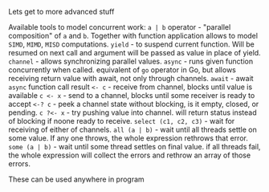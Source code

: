 Lets get to more advanced stuff 

Available tools to model concurrent work:
`a | b` operator - "parallel composition" of `a` and `b`. Together with function application allows to model `SIMD`, `MIMD`, `MISD` computations.
`yield` - to suspend current function. Will be resumed on next call and argument will be passed as value in place of yield.
`channel` - allows synchronizing parallel values.
`async` - runs given function concurrently when called. equivalent of `go` operator in Go, but allows receiving return value with await, not only through channels.
`await` - await `async` function call result
`<- c` - receive from channel, blocks until value is available
`c <- x` - send to a channel, blocks until some receiver is ready to accept
`<-? c` - peek a channel state without blocking, is it empty, closed, or pending.
`c ?<- x` - try pushing value into channel. will return status instead of blocking if noone ready to receive.
`select (c1, c2, c3)` - wait for receiving of either of channels.
`all (a | b)` - wait until all threads settle on some value. If any one throws, the whole expression rethrows that error.
`some (a | b)` - wait until some thread settles on final value. if all threads fail, the whole expression will collect the errors and rethrow an array of those errors.

These can be used anywhere in program